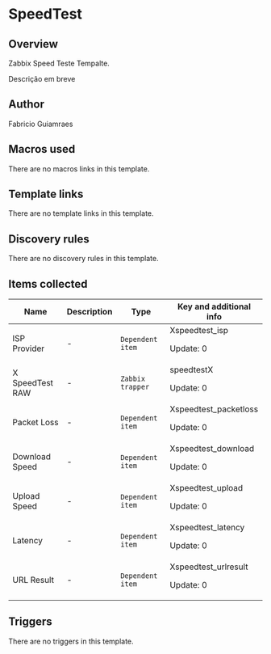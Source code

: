 # SpeedTest

## Overview

Zabbix Speed Teste Tempalte.


Descrição em breve



## Author

Fabricio Guiamraes

## Macros used

There are no macros links in this template.

## Template links

There are no template links in this template.

## Discovery rules

There are no discovery rules in this template.

## Items collected

|Name|Description|Type|Key and additional info|
|----|-----------|----|----|
|ISP Provider|<p>-</p>|`Dependent item`|Xspeedtest_isp<p>Update: 0</p>|
|X SpeedTest RAW|<p>-</p>|`Zabbix trapper`|speedtestX<p>Update: 0</p>|
|Packet Loss|<p>-</p>|`Dependent item`|Xspeedtest_packetloss<p>Update: 0</p>|
|Download Speed|<p>-</p>|`Dependent item`|Xspeedtest_download<p>Update: 0</p>|
|Upload Speed|<p>-</p>|`Dependent item`|Xspeedtest_upload<p>Update: 0</p>|
|Latency|<p>-</p>|`Dependent item`|Xspeedtest_latency<p>Update: 0</p>|
|URL Result|<p>-</p>|`Dependent item`|Xspeedtest_urlresult<p>Update: 0</p>|


## Triggers

There are no triggers in this template.

